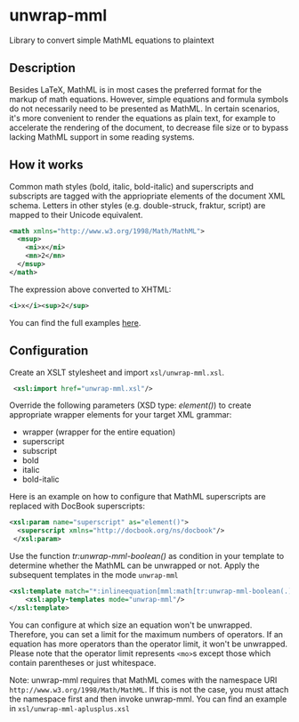 # unwrap-mml
Library to convert simple MathML equations to plaintext

## Description

Besides LaTeX, MathML is in most cases the preferred format for the markup
of math equations. However, simple equations and formula symbols do not
necessarily need to be presented as MathML. In certain scenarios, it's more
convenient to render the equations as plain text, for example to accelerate the
rendering of the document, to decrease file size or to bypass lacking MathML
support in some reading systems.

## How it works

Common math styles (bold, italic, bold-italic) and superscripts and subscripts are
tagged with the appriopriate elements of the document XML schema. Letters in other
styles (e.g. double-struck, fraktur, script) are mapped to their Unicode equivalent.

```xml
<math xmlns="http://www.w3.org/1998/Math/MathML">
  <msup>
    <mi>x</mi>
    <mn>2</mn>
  </msup>
</math>
```

The expression above converted to XHTML:


```xml
<i>x</i><sup>2</sup>
```

You can find the full examples [here](https://github.com/transpect/unwrap-mml/blob/master/example).

## Configuration

Create an XSLT stylesheet and import `xsl/unwrap-mml.xsl`.

```xml
 <xsl:import href="unwrap-mml.xsl"/>
```

Override the following parameters (XSD type: _element()_) to create appropriate
wrapper elements for your target XML grammar:

* wrapper (wrapper for the entire equation)
* superscript
* subscript
* bold
* italic
* bold-italic

Here is an example on how to configure that MathML superscripts are replaced
with DocBook superscripts:

```xml
<xsl:param name="superscript" as="element()">
  <superscript xmlns="http://docbook.org/ns/docbook"/>
 </xsl:param>
```

Use the function _tr:unwrap-mml-boolean()_ as condition in your template
to determine whether the MathML can be unwrapped or not. Apply the subsequent
templates in the mode `unwrap-mml`

```xml
<xsl:template match="*:inlineequation[mml:math[tr:unwrap-mml-boolean(.)]]">
    <xsl:apply-templates mode="unwrap-mml"/>
</xsl:template>
```

You can configure at which size an equation won't be unwrapped. Therefore, you
can set a limit for the maximum numbers of operators. If an equation has more
operators than the operator limit, it won't be unwrapped. Please note that the
operator limit represents `<mo>`s except those which contain parentheses or
just whitespace.

Note: unwrap-mml requires that MathML comes with the namespace URI
`http://www.w3.org/1998/Math/MathML`. If this is not the case, you must attach
the namespace first and then invoke unwrap-mml. You can find an example
in `xsl/unwrap-mml-aplusplus.xsl`

